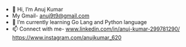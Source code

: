 - 👋 Hi, I’m Anuj Kumar
- My Gmail- anuj9t9@gmail.com
- 🌱 I’m currently learning Go Lang and Python language
- 📫 Connect with me-
  www.linkedin.com/in/anuj-kumar-299781290/  https://www.instagram.com/anujkumar_620 
